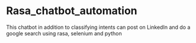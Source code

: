 # Rasa_chatbot_automation
This chatbot in addition to classifying intents can post on LinkedIn and do a google search using rasa, selenium and python
